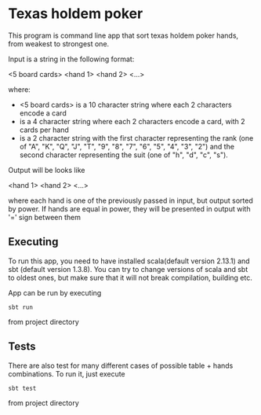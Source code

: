 # Texas holdem poker

This program is command line app that sort texas holdem poker hands, from weakest to strongest one.

Input is a string in the following format: 

<5 board cards> <hand 1> <hand 2> <...> <hand N>

where: 

* <5 board cards> is a 10 character string where each 2 characters encode a card 
* <hand X> is a 4 character string where each 2 characters encode a card, with 2 cards per hand
* <card> is a 2 character string with the first character representing the rank (one of "A", "K", "Q", "J", "T", "9", "8", "7", "6", "5", "4", "3", "2") and the second character representing the suit (one of "h", "d", "c", "s").

Output will be looks like

<hand 1> <hand 2> <...> <hand n>

where each hand is one of the previously passed in input, but output sorted by power.
If hands are equal in power, they will be presented in output with '=' sign between them

## Executing
To run this app, you need to have installed scala(default version 2.13.1) and sbt (default version 1.3.8). 
You can try to change versions of scala and sbt to oldest ones, 
but make sure that it will not break compilation, building etc.

App can be run by executing 
```
sbt run
```
from project directory


## Tests
There are also test for many different cases of possible table + hands combinations.
To run it, just execute
```
sbt test
```
from project directory
